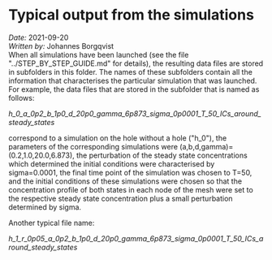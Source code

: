 # Typical output from the simulations
*Date:* 2021-09-20<br>
*Written by:* Johannes Borgqvist<br>
When all simulations have been launched (see the file "../STEP\_BY\_STEP\_GUIDE.md" for details), the resulting data files are stored in subfolders in this folder. The names of these subfolders contain all the information that characterises the particular simulation that was launched. For example, the data files that are stored in the subfolder that is named as follows:<br>

*h\_0\_a\_0p2\_b\_1p0\_d\_20p0\_gamma\_6p873\_sigma\_0p0001\_T\_50\_ICs\_around\_steady\_states*<br>

correspond to a simulation on the hole without a hole ("h\_0"), the parameters of the corresponding simulations were (a,b,d,gamma)=(0.2,1.0,20.0,6.873), the perturbation of the steady state concentrations which determined the initial conditions were characterised by sigma=0.0001, the final time point of the simulation was chosen to T=50, and the initial conditions of these simulations were chosen so that the concentration profile of both states in each node of the mesh were set to the respective steady state concentration plus a small perturbation determined by sigma. 

Another typical file name:<br>

*h\_1\_r\_0p05\_a\_0p2\_b\_1p0\_d\_20p0\_gamma\_6p873\_sigma\_0p0001\_T\_50\_ICs\_around\_steady\_states*
